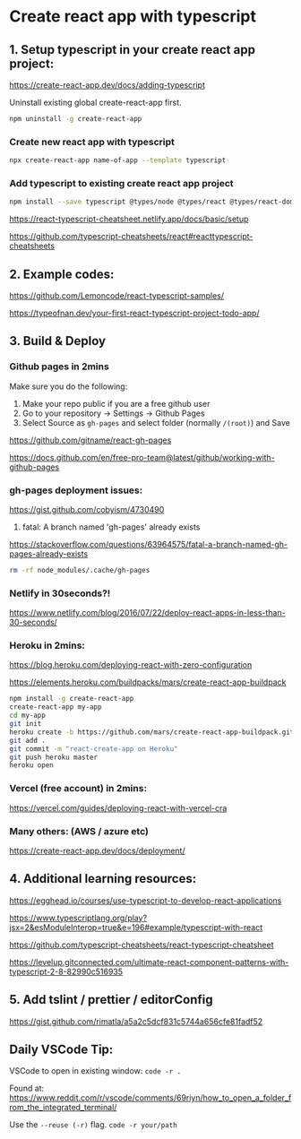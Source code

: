 # Create react app with typescript

## 1. Setup typescript in your create react app project:

https://create-react-app.dev/docs/adding-typescript

Uninstall existing global create-react-app first.

```bash
npm uninstall -g create-react-app
```

### Create new react app with typescript

```bash
npx create-react-app name-of-app --template typescript
```

### Add typescript to existing create react app project

```bash
npm install --save typescript @types/node @types/react @types/react-dom @types/jest
```

https://react-typescript-cheatsheet.netlify.app/docs/basic/setup

https://github.com/typescript-cheatsheets/react#reacttypescript-cheatsheets

## 2. Example codes:

https://github.com/Lemoncode/react-typescript-samples/

https://typeofnan.dev/your-first-react-typescript-project-todo-app/

## 3. Build & Deploy

### Github pages in 2mins

Make sure you do the following:

1. Make your repo public if you are a free github user
2. Go to your repository -> Settings -> Github Pages
3. Select Source as `gh-pages` and select folder (normally `/(root)`) and Save

https://github.com/gitname/react-gh-pages

https://docs.github.com/en/free-pro-team@latest/github/working-with-github-pages

### **gh-pages deployment issues:**

https://gist.github.com/cobyism/4730490

1. fatal: A branch named 'gh-pages' already exists

https://stackoverflow.com/questions/63964575/fatal-a-branch-named-gh-pages-already-exists

```bash
rm -rf node_modules/.cache/gh-pages
```

### Netlify in 30seconds?!

https://www.netlify.com/blog/2016/07/22/deploy-react-apps-in-less-than-30-seconds/

### Heroku in 2mins:

https://blog.heroku.com/deploying-react-with-zero-configuration

https://elements.heroku.com/buildpacks/mars/create-react-app-buildpack

```bash
npm install -g create-react-app
create-react-app my-app
cd my-app
git init
heroku create -b https://github.com/mars/create-react-app-buildpack.git
git add .
git commit -m "react-create-app on Heroku"
git push heroku master
heroku open
```

### Vercel (free account) in 2mins:

https://vercel.com/guides/deploying-react-with-vercel-cra

### Many others: (AWS / azure etc)

https://create-react-app.dev/docs/deployment/

## 4. Additional learning resources:

https://egghead.io/courses/use-typescript-to-develop-react-applications

https://www.typescriptlang.org/play?jsx=2&esModuleInterop=true&e=196#example/typescript-with-react

https://github.com/typescript-cheatsheets/react-typescript-cheatsheet

https://levelup.gitconnected.com/ultimate-react-component-patterns-with-typescript-2-8-82990c516935

## 5. Add tslint / prettier / editorConfig

https://gist.github.com/rimatla/a5a2c5dcf831c5744a656cfe81fadf52

## Daily VSCode Tip:

VSCode to open in existing window:
`code -r .`

Found at:
https://www.reddit.com/r/vscode/comments/69riyn/how_to_open_a_folder_from_the_integrated_terminal/

Use the `--reuse (-r)` flag.
`code -r your/path`
